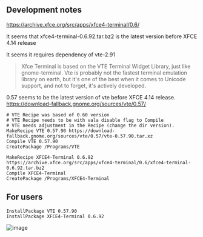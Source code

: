 ## Development notes
https://archive.xfce.org/src/apps/xfce4-terminal/0.6/

It seems that xfce4-terminal-0.6.92.tar.bz2  is the latest version before XFCE 4.14 release

It seems it requires dependency of vte-2.91

> Xfce Terminal is based on the VTE Terminal Widget Library, just like gnome-terminal. Vte is probably not the fastest terminal emulation library on earth, but it's one of the best when it comes to Unicode support, and not to forget, it's actively developed. 

0.57 seems to be the latest version of vte before XFCE 4.14 release.
https://download-fallback.gnome.org/sources/vte/0.57/


```
# VTE Recipe was based of 0.60 version
# VTE Recipe needs to be with vala disable flag to Compile
# VTE needs adjustment in the Recipe (change the dir version).
MakeRecipe VTE 0.57.90 https://download-fallback.gnome.org/sources/vte/0.57/vte-0.57.90.tar.xz
Compile VTE 0.57.90
CreatePackage /Programs/VTE

MakeRecipe XFCE4-Terminal 0.6.92 https://archive.xfce.org/src/apps/xfce4-terminal/0.6/xfce4-terminal-0.6.92.tar.bz2
Compile XFCE4-Terminal
CreatePackage /Programs/XFCE4-Terminal
```

## For users
```
InstallPackage VTE 0.57.90
InstallPackage XFCE4-Terminal 0.6.92
```

![image](https://user-images.githubusercontent.com/21064622/131113561-b90e0aa5-9eff-432e-addd-3d999f20a81c.png)

